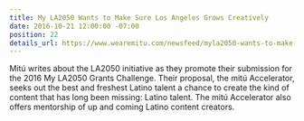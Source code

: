 ```yaml
---
title: My LA2050 Wants to Make Sure Los Angeles Grows Creatively
date: 2016-10-21 12:00:00 -07:00
position: 22
details_url: https://www.wearemitu.com/newsfeed/myla2050-wants-to-make-sure-los-angeles-grows-creatively/
---
```


Mitú writes about the LA2050 initiative as they promote their submission for the 2016 My LA2050 Grants Challenge. Their proposal, the mitú Accelerator, seeks out the best and freshest Latino talent a chance to create the kind of content that has long been missing: Latino talent. The mitú Accelerator also offers mentorship of up and coming Latino content creators.

